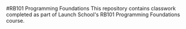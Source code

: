 #RB101 Programming Foundations
This repository contains classwork completed as part of Launch School's RB101 Programming Foundations course. 
